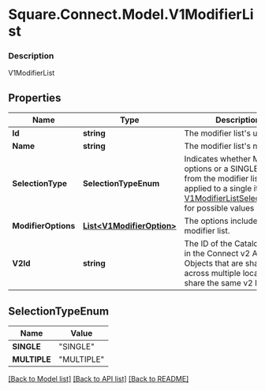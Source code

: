 # Square.Connect.Model.V1ModifierList

### Description

V1ModifierList

## Properties

Name | Type | Description | Notes
------------ | ------------- | ------------- | -------------
**Id** | **string** | The modifier list&#39;s unique ID. | [optional] 
**Name** | **string** | The modifier list&#39;s name. | [optional] 
**SelectionType** | **SelectionTypeEnum** | Indicates whether MULTIPLE options or a SINGLE option from the modifier list can be applied to a single item. See [V1ModifierListSelectionType](#type-v1modifierlistselectiontype) for possible values | [optional] 
**ModifierOptions** | [**List&lt;V1ModifierOption&gt;**](V1ModifierOption.md) | The options included in the modifier list. | [optional] 
**V2Id** | **string** | The ID of the CatalogObject in the Connect v2 API. Objects that are shared across multiple locations share the same v2 ID. | [optional] 


## SelectionTypeEnum

Name | Value
------------ | -------------
**SINGLE** | "SINGLE"
**MULTIPLE** | "MULTIPLE"



[[Back to Model list]](../README.md#documentation-for-models) [[Back to API list]](../README.md#documentation-for-api-endpoints) [[Back to README]](../README.md)

